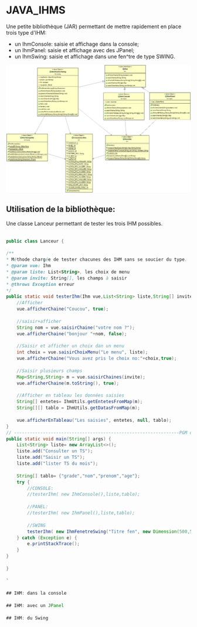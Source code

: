 # JAVA_IHMS

Une petite bibliothèque (JAR) permettant de mettre rapidement en place trois type d'IHM:
- un IhmConsole: saisie et affichage dans la console;
- un IhmPanel: saisie et affichage avec des JPanel;
- un IhmSwing: saisie et affichage dans une fen^tre de type SWING.

![DCLA](./DCLA_IHM.png)
## Utilisation de la bibliothèque: 
Une classe Lanceur permettant de tester les trois IHM possibles.
```java

public class Lanceur {

/**
* Méthode chargée de tester chacunes des IHM sans se soucier du type.
* @param vue: Ihm
* @param liste: List<String>, les choix de menu
* @param invite: String[], les champs à saisir
* @throws Exception erreur
*/
public static void testerIhm(Ihm vue,List<String> liste,String[] invite) throws Exception{
	//Afficher
	vue.afficherChaine("Coucou", true);
	
	//saisir+afficher
	String nom = vue.saisirChaine("votre nom ?");
	vue.afficherChaine("bonjour "+nom, false);
	
	//Saisir et afficher un choix dan un menu
	int choix = vue.saisirChoixMenu("Le menu", liste); 
	vue.afficherChaine("Vous avez pris le choix no:"+choix,true);
	
	//Saisir plusieurs champs
	Map<String,String> m = vue.saisirChaines(invite);
	vue.afficherChaine(m.toString(), true);
	
	//Afficher en tableau les données saisies
	String[] entetes= IhmUtils.getEntetesFromMap(m);
	String[][] tablo = IhmUtils.getDatasFromMap(m);

	vue.afficherEnTableau("Les saisies", entetes, null, tablo);	
}
// ---------------------------------------------------------------PGM de démo
public static void main(String[] args) {
	List<String> liste= new ArrayList<>();
	liste.add("Consulter un TS");
	liste.add("Saisir un TS");
	liste.add("lister TS du mois");

	String[] tablo= {"grade","nom","prenom","age"};
	try {
		//CONSOLE:
		//testerIhm( new IhmConsole(),liste,tablo);
		
		//PANEL:
		//testerIhm( new IhmPanel(),liste,tablo);
		
		//SWING
		testerIhm( new IhmFenetreSwing("Titre fen", new Dimension(500,500)),liste,tablo);
	} catch (Exception e) {
		e.printStackTrace();
	}
}

}

`

## IHM: dans la console

## IHM: avec un JPanel

## IHM: du Swing

